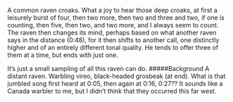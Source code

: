 A common raven croaks. What a joy to hear those deep croaks, at first a leisurely burst of four, then two more, then two and three and two, if one is counting, then five, then two, and two more, and I always seem to count. The raven then changes its mind, perhaps based on what another raven says in the distance (0:48), for it then shifts to another call, one distinctly higher and of an entirely different tonal quality. He tends to offer three of them at a time, but ends with just one. 

It’s just a small sampling of all this raven can do.
#####Background
A distant raven. Warbling vireo, black-headed grosbeak (at end). What is that jumbled song first heard at 0:05, then again at 0:16, 0:27?? It sounds like a Canada warbler to me, but I didn’t think that they occurred this far west.
